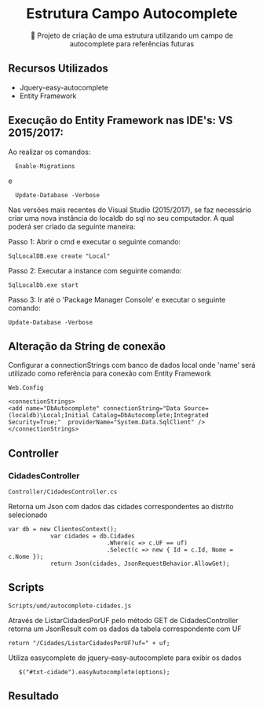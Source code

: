 <H1 align="center">Estrutura Campo Autocomplete</H1>
<p align="center">🚀 Projeto de criação de uma estrutura utilizando um campo de autocomplete para referências futuras</p>

## Recursos Utilizados

* Jquery-easy-autocomplete
* Entity Framework

 ## Execução do Entity Framework nas IDE's: VS 2015/2017:
 
 Ao realizar os comandos:
 
  ```
    Enable-Migrations
  ```
  e
  
  ```
    Update-Database -Verbose
  ```
  
Nas versões mais recentes do Visual Studio (2015/2017), se faz necessário criar uma nova instância do localdb do sql no seu computador. A qual poderá ser criado da seguinte maneira:

Passo 1: Abrir o cmd e executar o seguinte comando:
  ```
  SqlLocalDB.exe create "Local"
  ```
Passo 2: Executar a instance com seguinte comando:
  ```
  SqlLocalDb.exe start
  ```
  
Passo 3: Ir até o 'Package Manager Console' e executar o seguinte comando:
  ```
  Update-Database -Verbose
  ```

## Alteração da String de conexão

Configurar a connectionStrings com banco de dados local onde 'name' será utilizado como referência para conexão com Entity Framework
```
Web.Config
```
```
<connectionStrings>
<add name="DbAutocomplete" connectionString="Data Source= (localdb)\Local;Initial Catalog=DbAutocomplete;Integrated Security=True;"  providerName="System.Data.SqlClient" />
</connectionStrings>
```

## Controller

### CidadesController

```
Controller/CidadesController.cs
```

Retorna um Json com dados das cidades correspondentes ao distrito selecionado

```
var db = new ClientesContext();
            var cidades = db.Cidades
                            .Where(c => c.UF == uf)
                            .Select(c => new { Id = c.Id, Nome = c.Nome });
            return Json(cidades, JsonRequestBehavior.AllowGet);
```

## Scripts

```
Scripts/umd/autocomplete-cidades.js
```

Através de ListarCidadesPorUF pelo método GET de CidadesController retorna um JsonResult com os dados da tabela correspondente com UF

```
return "/Cidades/ListarCidadesPorUF?uf=" + uf;

```

Utiliza easycomplete de jquery-easy-autocomplete para exibir os dados
```
   $("#txt-cidade").easyAutocomplete(options);
```

## Resultado

<img src="https://cdn.discordapp.com/attachments/1046824853015113789/1204509983593726043/image.png?ex=65d4fe56&is=65c28956&hm=851a07fe3bd365686e23b9fe99e67887a7b260baedb825761b4718a05f12320f&" alt="">



